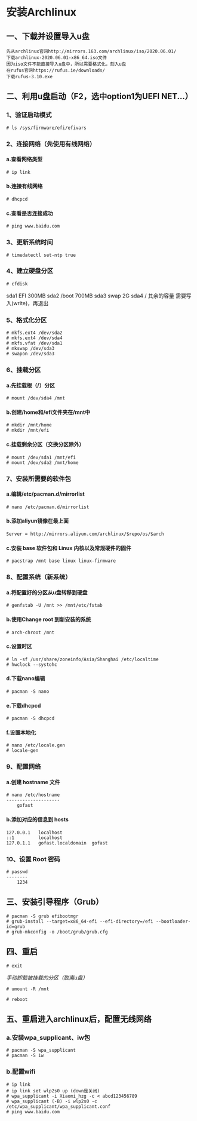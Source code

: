 安装Archlinux
============
一、下载并设置导入u盘
------------------
    先从archlinux官网http://mirrors.163.com/archlinux/iso/2020.06.01/
    下载archlinux-2020.06.01-x86_64.iso文件
    因为iso文件不能直接导入u盘中，所以需要格式化，刻入u盘
    在rufus官网https://rufus.ie/downloads/
    下载rufus-3.10.exe
    
二、利用u盘启动（F2，选中option1为UEFI NET...）
------------------------------------------
### 1、验证启动模式
```
# ls /sys/firmware/efi/efivars
```

### 2、连接网络（先使用有线网络）
#### a.查看网络类型
```
# ip link
```
#### b.连接有线网络
```
# dhcpcd
```
#### c.查看是否连接成功
```
# ping www.baidu.com
```

### 3、更新系统时间
```
# timedatectl set-ntp true
```

### 4、建立硬盘分区
```
# cfdisk
```
sda1    EFI     300MB
sda2    /boot   700MB
sda3    swap    2G
sda4    /       其余的容量
需要写入(write)，再退出

### 5、格式化分区
```
# mkfs.ext4 /dev/sda2
# mkfs.ext4 /dev/sda4
# mkfs.vfat /dev/sda1
# mkswap /dev/sda3
# swapon /dev/sda3
```

### 6、挂载分区
#### a.先挂载根（/）分区
```
# mount /dev/sda4 /mnt
```
#### b.创建/home和/efi文件夹在/mnt中
```
# mkdir /mnt/home
# mkdir /mnt/efi
```
#### c.挂载剩余分区（交换分区除外）
```
# mount /dev/sda1 /mnt/efi
# mount /dev/sda2 /mnt/home
```

### 7、安装所需要的软件包
#### a.编辑/etc/pacman.d/mirrorlist
```
# nano /etc/pacman.d/mirrorlist
```
#### b.添加aliyun镜像在最上面
```
Server = http://mirrors.aliyun.com/archlinux/$repo/os/$arch
```
#### c.安装 base 软件包和 Linux 内核以及常规硬件的固件
```
# pacstrap /mnt base linux linux-firmware
```

### 8、配置系统（新系统）
#### a.将配置好的分区从u盘转移到硬盘
```
# genfstab -U /mnt >> /mnt/etc/fstab
```
#### b.使用Change root 到新安装的系统
```
# arch-chroot /mnt
```
#### c.设置时区
```
# ln -sf /usr/share/zoneinfo/Asia/Shanghai /etc/localtime
# hwclock --systohc
```
#### d.下载nano编辑
```
# pacman -S nano
```
#### e.下载dhcpcd
```
# pacman -S dhcpcd
```
#### f.设置本地化
```
# nano /etc/locale.gen
# locale-gen
```

### 9、配置网络
#### a.创建 hostname 文件
```
# nano /etc/hostname
--------------------
    gofast
```
#### b.添加对应的信息到 hosts
```
127.0.0.1	localhost
::1		    localhost
127.0.1.1	gofast.localdomain	gofast
```
### 10、设置 Root 密码
```
# passwd
--------
    1234
```

三、安装引导程序（Grub）
-------------------
```
# pacman -S grub efibootmgr
# grub-install --target=x86_64-efi --efi-directory=/efi --bootloader-id=grub
# grub-mkconfig -o /boot/grub/grub.cfg
```
四、重启
------
```
# exit
```
*手动卸载被挂载的分区（脱离u盘）*
```
# umount -R /mnt
```
```
# reboot
```

五、重启进入archlinux后，配置无线网络
--------------------------------
### a.安装wpa_supplicant、iw包
```
# pacman -S wpa_supplicant
# pacman -S iw
```
### b.配置wifi
```
# ip link
# ip link set wlp2s0 up (down是关闭)
# wpa_supplicant -i Xiaomi_hzg -c < abcd123456789
# wpa_supplicant (-B) -i wlp2s0 -c /etc/wpa_supplicant/wpa_supplicant.conf
# ping www.baidu.com
```